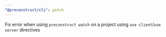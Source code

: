 ```yaml
---
"@preconstruct/cli": patch
---
```


Fix error when using `preconstruct watch` on a project using `use client`/`use server` directives
